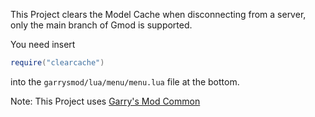 This Project clears the Model Cache when disconnecting from a server, only the main branch of Gmod is supported.  

You need insert
```lua
require("clearcache")
```

into the `garrysmod/lua/menu/menu.lua` file at the bottom.

Note: This Project uses [Garry's Mod Common](https://github.com/danielga/garrysmod_common)

